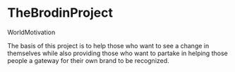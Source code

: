 # TheBrodinProject
WorldMotivation

The basis of this project is to help those who want to see a change in themselves while also providing those who want to partake in 
helping those people a gateway for their own brand to be recognized.
